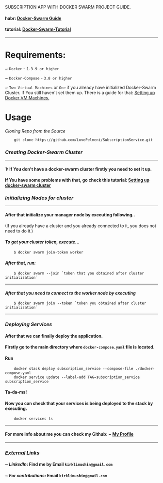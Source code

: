 SUBSCRIPTION APP WITH DOCKER SWARM PROJECT GUIDE.

#### habr: [Docker-Swarm Guide]("https://habr.com/")

#### tutorial: [Docker-Swarm-Tutorial]("https://habr.com/")

--- 

# Requirements: 

~ `Docker` - `1.3.9 or higher` 

~ `Docker-Compose` - `3.8 or higher`

~ `Two Virtual Machines` or `One` if you already have initialized Docker-Swarm Cluster.
If You still haven't set them up. There is a guide for that: [Setting up Docker VM Machines.]("http://")


# Usage 

*Cloning Repo from the Source*

```editorconfig
    git clone https://github.com/LovePelmeni/SubscriptionService.git
```

### *Creating  Docker-Swarm Cluster*

---
#### 1: If You don't have a docker-swarm cluster firstly you need to set it up.
#### If You have some problems with that, go check this tutorial: [Setting up docker-swarm cluster]("http://")



### *Initializing Nodes for cluster*

---
#### After that initialize your manager node by executing following.. 
(If you already have a cluster and you already connected to it, you does not need to do it.)

#### *To get your cluster token, execute...*

```editorconfig
    $ docker swarm join-token worker
```

#### *After that, run:*

```editorconfig
    $ docker swarm --join `token that you obtained after cluster initialization`
```

--- 

#### *After that you need to connect to the worker node by executing*

```editorconfig
    $ docker swarm join --token `token you obtained after cluster initialization`
```

---

### *Deploying Services*

#### After that we can finally deploy the application.
#### Firstly go to the main directory where `docker-compose.yaml` file is located.
#### Run

```editorconfig
    docker stack deploy subscription_service --compose-file ./docker-compose.yaml
    docker service update --label-add TAG=subscription_service subscription_service
```
#### Ta-da-ms!
#### Now you can check that your services is being deployed to the stack by executing.
```editorconfig
    docker services ls 
```
---
#### For more info about me you can check my Github: ~ [My Profile]("https://github.com/LovePelmeni")

---

### *External Links*


#### ~ *LinkedIn*: Find me by Email `kirklimushin@gmail.com`

#### ~ *For contributions*: Email `kirklimushin@gmail.com`
